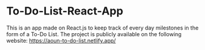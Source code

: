 # To-Do-List-React-App
This is an app made on React.js to keep track of every day milestones in the form of a To-Do List.
The project is publicly available on the following website: https://aoun-to-do-list.netlify.app/

